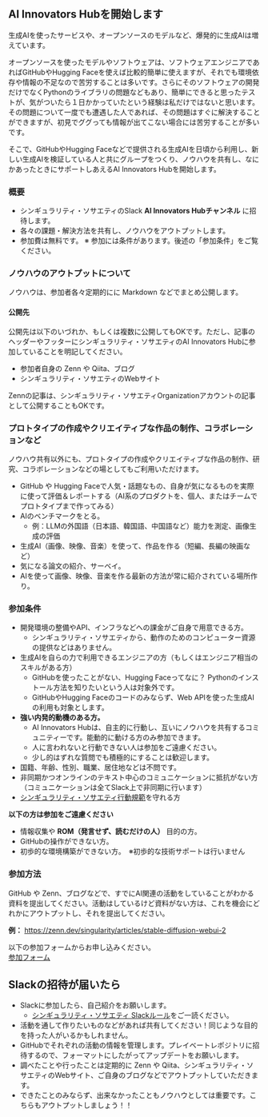 ## AI Innovators Hubを開始します

生成AIを使ったサービスや、オープンソースのモデルなど、爆発的に生成AIは増えています。

オープンソースを使ったモデルやソフトウェアは、ソフトウェアエンジニアであればGitHubやHugging Faceを使えば比較的簡単に使えますが、それでも環境依存や情報の不足なので苦労することは多いです。さらにそのソフトウェアの開発だけでなくPythonのライブラリの問題などもあり、簡単にできると思ったテストが、気がついたら１日かかっていたという経験は私だけではないと思います。
その問題について一度でも遭遇した人であれば、その問題はすぐに解決することができますが、初見でググっても情報が出てこない場合には苦労することが多いです。

そこで、GitHubやHugging Faceなどで提供される生成AIを日頃から利用し、新しい生成AIを検証している人と共にグループをつくり、ノウハウを共有し、なにかあったときにサポートしあえるAI Innovators Hubを開始します。

### 概要
- シンギュラリティ・ソサエティのSlack **AI Innovators Hubチャンネル** に招待します。
- 各々の課題・解決方法を共有し、ノウハウをアウトプットします。
- 参加費は無料です。 ※ 参加には条件があります。後述の「参加条件」をご覧ください。

### ノウハウのアウトプットについて
ノウハウは、参加者各々定期的にに Markdown などでまとめ公開します。

#### 公開先
公開先は以下のいづれか、もしくは複数に公開してもOKです。ただし、記事のヘッダーやフッターにシンギュラリティ・ソサエティのAI Innovators Hubに参加していることを明記してください。
- 参加者自身の Zenn や Qiita、ブログ
- シンギュラリティ・ソサエティのWebサイト

Zennの記事は、シンギュラリティ・ソサエティOrganizationアカウントの記事として公開することもOKです。

### プロトタイプの作成やクリエイティブな作品の制作、コラボレーションなど
ノウハウ共有以外にも、プロトタイプの作成やクリエイティブな作品の制作、研究、コラボレーションなどの場としてもご利用いただけます。

- GitHub や Hugging Faceで人気・話題なもの、自身が気になるものを実際に使って評価＆レポートする（AI系のプロダクトを、個人、またはチームでプロトタイプまで作ってみる）
- AIのベンチマークをとる。
  - 例：LLMの外国語（日本語、韓国語、中国語など）能力を測定、画像生成の評価
- 生成AI（画像、映像、音楽）を使って、作品を作る（短編、長編の映画など）
- 気になる論文の紹介、サーベイ。
- AIを使って画像、映像、音楽を作る最新の方法が常に紹介されている場所作り。


### 参加条件
- 開発環境の整備やAPI、インフラなどへの課金がご自身で用意できる方。
  - シンギュラリティ・ソサエティから、動作のためのコンピューター資源の提供などはありません。
- 生成AIを自らの力で利用できるエンジニアの方（もしくはエンジニア相当のスキルがある方）
  - GitHubを使ったことがない、Hugging Faceってなに？ Pythonのインストール方法を知りたいという人は対象外です。
  - GitHubやHugging Faceのコードのみならず、Web APIを使った生成AIの利用も対象とします。
- **強い内発的動機のある方。**
  - AI Innovators Hubは、自主的に行動し、互いにノウハウを共有するコミュニティーです。能動的に動ける方のみ参加できます。
  - 人に言われないと行動できない人は参加をご遠慮ください。
  - 少し的はずれな質問でも積極的にすることは歓迎します。
- 国籍、年齢、性別、職業、居住地などは不問です。
- 非同期かつオンラインのテキスト中心のコミュニケーションに抵抗がない方（コミュニケーションは全てSlack上で非同期に行います）
- [シンギュラリティ・ソサエティ行動規範](./code-of-conduct.md)を守れる方

**以下の方は参加をご遠慮ください**
- 情報収集や **ROM（発言せず、読むだけの人）** 目的の方。
- GitHubの操作ができない方。
- 初歩的な環境構築ができない方。　※初歩的な技術サポートは行いません

### 参加方法
GitHub や Zenn、ブログなどで、すでにAI関連の活動をしていることがわかる資料を提出してください。活動はしているけど資料がない方は、これを機会にどれかにアウトプットし、それを提出してください。

**例：** 
https://zenn.dev/singularity/articles/stable-diffusion-webui-2


以下の参加フォームからお申し込みください。<br>
[参加フォーム](https://docs.google.com/forms/d/e/1FAIpQLSehJKVl5EJwHF8vbDBV-UBdYC1mNvvweCR2SHnZ7AevUlSs0Q/viewform?usp=sf_link)

## Slackの招待が届いたら
- Slackに参加したら、自己紹介をお願いします。
  - [シンギュラリティ・ソサエティ Slackルール](./SlackRule.md)をご一読ください。
- 活動を通して作りたいものなどがあれば共有してください！同じような目的を持った人がいるかもしれません。
- GitHubでそれぞれの活動の情報を管理します。プレイベートレポジトリに招待するので、フォーマットにしたがってアップデートをお願いします。
- 調べたことや行ったことは定期的に Zenn や Qiita、シンギュラリティ・ソサエティのWebサイト、ご自身のブログなどでアウトプットしていただきます。
- できたことのみならず、出来なかったこともノウハウとしては重要です。こちらもアウトプットしましょう！！
